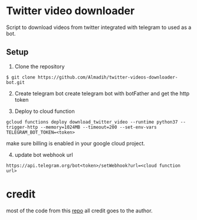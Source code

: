 # Twitter video downloader
Script to download videos from twitter integrated with telegram to used as a bot.
## Setup
1) Clone the repository

```
$ git clone https://github.com/Almadih/twitter-videos-downloader-bot.git
```

2) Create telegram bot
  create telegram bot with botFather and get the http token


3) Deploy to cloud function

```
gcloud functions deploy download_twitter_video --runtime python37 --trigger-http --memory=1024MB --timeout=200 --set-env-vars TELEGRAM_BOT_TOKEN=<token>
```   
make sure billing is enabled in your google cloud project.

4) update bot webhook url

```
https://api.telegram.org/bot<token>/setWebhook?url=<cloud function url>
```

# credit 

most of the code from this [repo](https://github.com/hohohoesmad/twitter2mp4.git) all credit goes to the author.